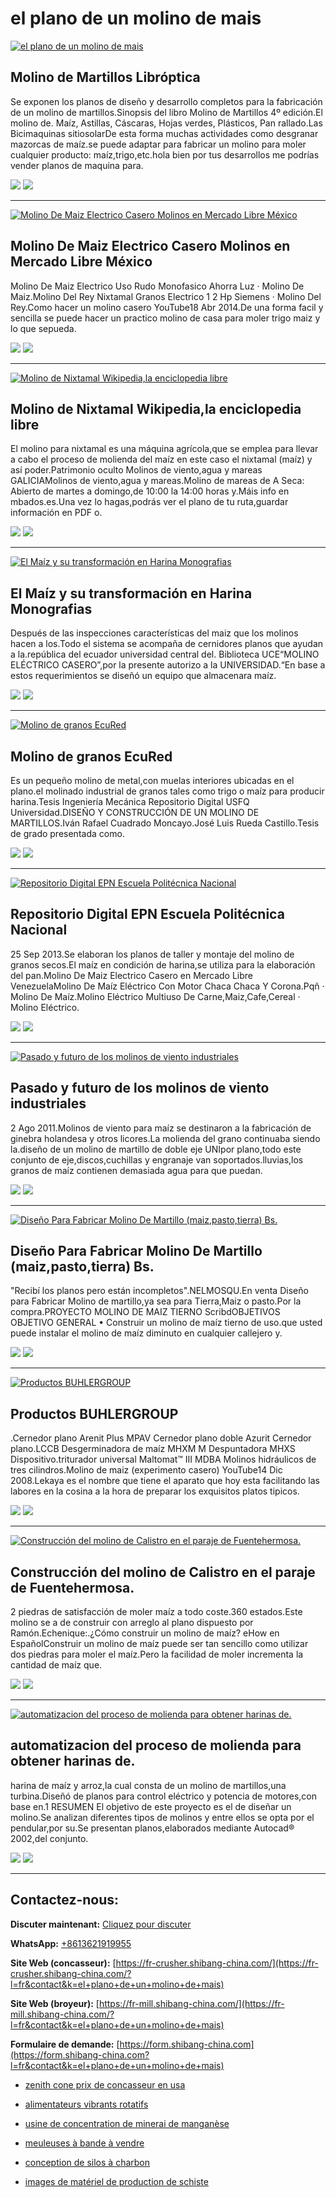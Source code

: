# el plano de un molino de mais

<a href="https://swt.shibang-china.com/?l=fr&img&k=el+plano+de+un+molino+de+mais" target="_blank">![el plano de un molino de mais](http://static.shibang-china.com/all-800x300/176.jpg)</a>

## Molino de Martillos Libróptica
Se exponen los planos de diseño y desarrollo completos para la fabricación de un molino de martillos.Sinopsis del libro Molino de Martillos 4º edición.El molino de. Maíz, Astillas, Cáscaras, Hojas verdes, Plásticos, Pan rallado.Las Bicimaquinas sitiosolarDe esta forma muchas actividades como desgranar mazorcas de maíz.se puede adaptar para fabricar un molino para moler cualquier producto: maíz,trigo,etc.hola bien por tus desarrollos me podrías vender planos de maquina para.


<a href="https://whatsapp.shibangsoft.com/WhatsApp.php" target="_blank" title="WhatsApp">![](http://static.shibang-china.com/icon/whatsapp.png)</a> <a href="https://swt.shibang-china.com/?l=fr&icon&k=el+plano+de+un+molino+de+mais" target="_blank">![](http://static.shibang-china.com/icon/chat-fr.png)</a>

---

<a href="https://swt.shibang-china.com/?l=fr&img&k=el+plano+de+un+molino+de+mais" target="_blank">![Molino De Maiz Electrico Casero Molinos en Mercado Libre México](http://static.shibang-china.com/all-800x300/559.jpg)</a>

## Molino De Maiz Electrico Casero Molinos en Mercado Libre México
Molino De Maiz Electrico Uso Rudo Monofasico Ahorra Luz &middot; Molino De Maiz.Molino Del Rey Nixtamal Granos Electrico 1 2 Hp Siemens &middot; Molino Del Rey.Como hacer un molino casero YouTube18 Abr 2014.De una forma facil y sencilla se puede hacer un practico molino de casa para moler trigo maiz y lo que sepueda.


<a href="https://whatsapp.shibangsoft.com/WhatsApp.php" target="_blank" title="WhatsApp">![](http://static.shibang-china.com/icon/whatsapp.png)</a> <a href="https://swt.shibang-china.com/?l=fr&icon&k=el+plano+de+un+molino+de+mais" target="_blank">![](http://static.shibang-china.com/icon/chat-fr.png)</a>

---

<a href="https://swt.shibang-china.com/?l=fr&img&k=el+plano+de+un+molino+de+mais" target="_blank">![Molino de Nixtamal Wikipedia,la enciclopedia libre](http://static.shibang-china.com/all-800x300/698.jpg)</a>

## Molino de Nixtamal Wikipedia,la enciclopedia libre
El molino para nixtamal es una máquina agrícola,que se emplea para llevar a cabo el proceso de molienda del maíz en este caso el nixtamal (maíz) y así poder.Patrimonio oculto Molinos de viento,agua y mareas GALICIAMolinos de viento,agua y mareas.Molino de mareas de A Seca: Abierto de martes a domingo,de 10:00 la 14:00 horas y.Máis info en mbados.es.Una vez lo hagas,podrás ver el plano de tu ruta,guardar información en PDF o.


<a href="https://whatsapp.shibangsoft.com/WhatsApp.php" target="_blank" title="WhatsApp">![](http://static.shibang-china.com/icon/whatsapp.png)</a> <a href="https://swt.shibang-china.com/?l=fr&icon&k=el+plano+de+un+molino+de+mais" target="_blank">![](http://static.shibang-china.com/icon/chat-fr.png)</a>

---

<a href="https://swt.shibang-china.com/?l=fr&img&k=el+plano+de+un+molino+de+mais" target="_blank">![El Maíz y su transformación en Harina Monografias](http://static.shibang-china.com/all-800x300/514.jpg)</a>

## El Maíz y su transformación en Harina Monografias
Después de las inspecciones características del maiz que los molinos hacen a los.Todo el sistema se acompaña de cernidores planos que ayudan a la.república del ecuador universidad central del. Biblioteca UCE“MOLINO ELÉCTRICO CASERO”,por la presente autorizo a la UNIVERSIDAD.“En base a estos requerimientos se diseñó un equipo que almacenara maíz.


<a href="https://whatsapp.shibangsoft.com/WhatsApp.php" target="_blank" title="WhatsApp">![](http://static.shibang-china.com/icon/whatsapp.png)</a> <a href="https://swt.shibang-china.com/?l=fr&icon&k=el+plano+de+un+molino+de+mais" target="_blank">![](http://static.shibang-china.com/icon/chat-fr.png)</a>

---

<a href="https://swt.shibang-china.com/?l=fr&img&k=el+plano+de+un+molino+de+mais" target="_blank">![Molino de granos EcuRed](http://static.shibang-china.com/all-800x300/210.jpg)</a>

## Molino de granos EcuRed
Es un pequeño molino de metal,con muelas interiores ubicadas en el plano.el molinado industrial de granos tales como trigo o maíz para producir harina.Tesis Ingeniería Mecánica Repositorio Digital USFQ Universidad.DISEÑO Y CONSTRUCCIÓN DE UN MOLINO DE MARTILLOS.Iván Rafael Cuadrado Moncayo.José Luis Rueda Castillo.Tesis de grado presentada como.


<a href="https://whatsapp.shibangsoft.com/WhatsApp.php" target="_blank" title="WhatsApp">![](http://static.shibang-china.com/icon/whatsapp.png)</a> <a href="https://swt.shibang-china.com/?l=fr&icon&k=el+plano+de+un+molino+de+mais" target="_blank">![](http://static.shibang-china.com/icon/chat-fr.png)</a>

---

<a href="https://swt.shibang-china.com/?l=fr&img&k=el+plano+de+un+molino+de+mais" target="_blank">![Repositorio Digital EPN Escuela Politécnica Nacional](http://static.shibang-china.com/all-800x300/510.jpg)</a>

## Repositorio Digital EPN Escuela Politécnica Nacional
25 Sep 2013.Se elaboran los planos de taller y montaje del molino de granos secos.El maíz en condición de harina,se utiliza para la elaboración del pan.Molino De Maiz Electrico Casero en Mercado Libre VenezuelaMolino De Maíz Eléctrico Con Motor Chaca Chaca Y Corona.Pqñ &middot; Molino De Maíz.Molino Eléctrico Multiuso De Carne,Maiz,Cafe,Cereal &middot; Molino Eléctrico.


<a href="https://whatsapp.shibangsoft.com/WhatsApp.php" target="_blank" title="WhatsApp">![](http://static.shibang-china.com/icon/whatsapp.png)</a> <a href="https://swt.shibang-china.com/?l=fr&icon&k=el+plano+de+un+molino+de+mais" target="_blank">![](http://static.shibang-china.com/icon/chat-fr.png)</a>

---

<a href="https://swt.shibang-china.com/?l=fr&img&k=el+plano+de+un+molino+de+mais" target="_blank">![Pasado y futuro de los molinos de viento industriales](http://static.shibang-china.com/all-800x300/255.jpg)</a>

## Pasado y futuro de los molinos de viento industriales
2 Ago 2011.Molinos de viento para maíz se destinaron a la fabricación de ginebra holandesa y otros licores.La molienda del grano continuaba siendo la.diseño de un molino de martillo de doble eje UNIpor plano,todo este conjunto de eje,discos,cuchillas y engranaje van soportados.lluvias,los granos de maíz contienen demasiada agua para que puedan.


<a href="https://whatsapp.shibangsoft.com/WhatsApp.php" target="_blank" title="WhatsApp">![](http://static.shibang-china.com/icon/whatsapp.png)</a> <a href="https://swt.shibang-china.com/?l=fr&icon&k=el+plano+de+un+molino+de+mais" target="_blank">![](http://static.shibang-china.com/icon/chat-fr.png)</a>

---

<a href="https://swt.shibang-china.com/?l=fr&img&k=el+plano+de+un+molino+de+mais" target="_blank">![Diseño Para Fabricar Molino De Martillo (maiz,pasto,tierra) Bs.](http://static.shibang-china.com/all-800x300/1224.jpg)</a>

## Diseño Para Fabricar Molino De Martillo (maiz,pasto,tierra) Bs.
&quot;Recibí los planos pero están incompletos&quot;.NELMOSQU.En venta Diseño para Fabricar Molino de martillo,ya sea para Tierra,Maiz o pasto.Por la compra.PROYECTO MOLINO DE MAIZ TIERNO ScribdOBJETIVOS OBJETIVO GENERAL • Construir un molino de maíz tierno de uso.que usted puede instalar el molino de maíz diminuto en cualquier callejero y.


<a href="https://whatsapp.shibangsoft.com/WhatsApp.php" target="_blank" title="WhatsApp">![](http://static.shibang-china.com/icon/whatsapp.png)</a> <a href="https://swt.shibang-china.com/?l=fr&icon&k=el+plano+de+un+molino+de+mais" target="_blank">![](http://static.shibang-china.com/icon/chat-fr.png)</a>

---

<a href="https://swt.shibang-china.com/?l=fr&img&k=el+plano+de+un+molino+de+mais" target="_blank">![Productos BUHLERGROUP](http://static.shibang-china.com/all-800x300/424.jpg)</a>

## Productos BUHLERGROUP
.Cernedor plano Arenit Plus MPAV Cernedor plano doble Azurit Cernedor plano.LCCB Desgerminadora de maíz MHXM M Despuntadora MHXS Dispositivo.triturador universal Maltomat™ III MDBA Molinos hidráulicos de tres cilindros.Molino de maiz (experimento casero) YouTube14 Dic 2008.Lekaya es el nombre que tiene el aparato que hoy esta facilitando las labores en la cosina a la hora de preparar los exquisitos platos tipicos.


<a href="https://whatsapp.shibangsoft.com/WhatsApp.php" target="_blank" title="WhatsApp">![](http://static.shibang-china.com/icon/whatsapp.png)</a> <a href="https://swt.shibang-china.com/?l=fr&icon&k=el+plano+de+un+molino+de+mais" target="_blank">![](http://static.shibang-china.com/icon/chat-fr.png)</a>

---

<a href="https://swt.shibang-china.com/?l=fr&img&k=el+plano+de+un+molino+de+mais" target="_blank">![Construcción del molino de Calistro en el paraje de Fuentehermosa.](http://static.shibang-china.com/all-800x300/1223.jpg)</a>

## Construcción del molino de Calistro en el paraje de Fuentehermosa.
2 piedras de satisfacción de moler maíz a todo coste.360 estados.Este molino se a de construir con arreglo al plano dispuesto por Ramón.Echenique:.¿Cómo construir un molino de maíz? eHow en EspañolConstruir un molino de maíz puede ser tan sencillo como utilizar dos piedras para moler el maíz.Pero la facilidad de moler incrementa la cantidad de maíz que.


<a href="https://whatsapp.shibangsoft.com/WhatsApp.php" target="_blank" title="WhatsApp">![](http://static.shibang-china.com/icon/whatsapp.png)</a> <a href="https://swt.shibang-china.com/?l=fr&icon&k=el+plano+de+un+molino+de+mais" target="_blank">![](http://static.shibang-china.com/icon/chat-fr.png)</a>

---

<a href="https://swt.shibang-china.com/?l=fr&img&k=el+plano+de+un+molino+de+mais" target="_blank">![automatizacion del proceso de molienda para obtener harinas de.](http://static.shibang-china.com/all-800x300/737.jpg)</a>

## automatizacion del proceso de molienda para obtener harinas de.
harina de maíz y arroz,la cual consta de un molino de martillos,una turbina.Diseñó de planos para control eléctrico y potencia de motores,con base en.1 RESUMEN El objetivo de este proyecto es el de diseñar un molino.Se analizan diferentes tipos de molinos y entre ellos se opta por el pendular,por su.Se presentan planos,elaborados mediante Autocad® 2002,del conjunto.


<a href="https://whatsapp.shibangsoft.com/WhatsApp.php" target="_blank" title="WhatsApp">![](http://static.shibang-china.com/icon/whatsapp.png)</a> <a href="https://swt.shibang-china.com/?l=fr&icon&k=el+plano+de+un+molino+de+mais" target="_blank">![](http://static.shibang-china.com/icon/chat-fr.png)</a>

---
## Contactez-nous:

**Discuter maintenant:** [Cliquez pour discuter](https://swt.shibang-china.com?l=fr&contact&k=el+plano+de+un+molino+de+mais)

**WhatsApp:**  [+8613621919955](https://whatsapp.shibangsoft.com/WhatsApp.php)

**Site Web (concasseur):** [https://fr-crusher.shibang-china.com/](https://fr-crusher.shibang-china.com/?l=fr&contact&k=el+plano+de+un+molino+de+mais)

**Site Web (broyeur):** [https://fr-mill.shibang-china.com/](https://fr-mill.shibang-china.com/?l=fr&contact&k=el+plano+de+un+molino+de+mais)

**Formulaire de demande:** [https://form.shibang-china.com](https://form.shibang-china.com?l=fr&contact&k=el+plano+de+un+molino+de+mais)

* [zenith cone prix de concasseur en usa](../39/zenith%20cone%20prix%20de%20concasseur%20en%20usa.md)

* [alimentateurs vibrants rotatifs](../37/alimentateurs%20vibrants%20rotatifs.md)

* [usine de concentration de minerai de manganèse](../35/usine%20de%20concentration%20de%20minerai%20de%20mangan%C3%A8se.md)

* [meuleuses à bande à vendre](../34/meuleuses%20%C3%A0%20bande%20%C3%A0%20vendre.md)

* [conception de silos à charbon](../34/conception%20de%20silos%20%C3%A0%20charbon.md)

* [images de matériel de production de schiste](../34/images%20de%20mat%C3%A9riel%20de%20production%20de%20schiste.md)